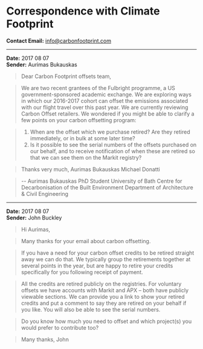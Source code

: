# Correspondence with Climate Footprint

**Contact Email:** info@carbonfootprint.com

---

**Date:** 2017 08 07  
**Sender:** Aurimas Bukauskas

>Dear Carbon Footprint offsets team,

>We are two recent grantees of the Fulbright programme, a US government-sponsored academic exchange. We are exploring ways in which our  2016-2017 cohort can offset the emissions associated with our flight travel over this past year. We are currently reviewing Carbon Offset retailers. We wondered if you might be able to clarify a few points on your carbon offsetting program:

>1.	When are the offset which we purchase retired? Are they retired immediately, or in bulk at some later time? 
>2.	Is it possible to see the serial numbers of the offsets purchased on our behalf, and to receive notification of when these are retired so that we can see them on the Markit registry?

>Thanks very much,
Aurimas Bukauskas
Michael Donatti

>--
>Aurimas Bukauskas
PhD Student
University of Bath
Centre for Decarbonisation of the Built Environment
Department of Architecture & Civil Engineering

---

**Date:** 2017 08 07  
**Sender:** John Buckley

>Hi Aurimas,

>Many thanks for your email about carbon offsetting.

>If you have a need for your carbon offset credits to be retired straight away we can do that. We typically group the retirements together at several points in the year, but are happy to retire your credits specifically for you following receipt of payment. 

>All the credits are retired publicly on the registries. For voluntary offsets we have accounts with Markit and APX – both have publicly viewable sections. We can provide you a link to show your retired credits and put a comment to say they are retired on your behalf if you like. You will also be able to see the serial numbers.

>Do you know how much you need to offset and which project(s) you would prefer to contribute too?

>Many thanks,
John

